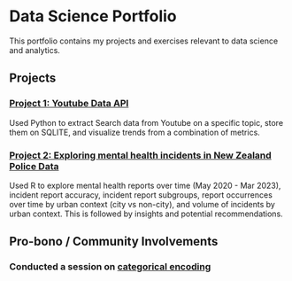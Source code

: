 # Data Science Portfolio
This portfolio contains my projects and exercises relevant to data science and analytics. 

## Projects
### [Project 1: Youtube Data API](https://github.com/christianllave/api-yt)
Used Python to extract Search data from Youtube on a specific topic, store them on SQLITE, and visualize trends from a combination of metrics.

### [Project 2: Exploring mental health incidents in New Zealand Police Data](https://github.com/christianllave/nz-police-data)
Used R to explore mental health reports over time (May 2020 - Mar 2023), incident report accuracy, incident report subgroups, report occurrences over time by urban context (city vs non-city), and volume of incidents by urban context. This is followed by insights and potential recommendations.


## Pro-bono / Community Involvements
### Conducted a session on [categorical encoding](https://github.com/christianllave/ds-meetup/tree/main/categoricals)
